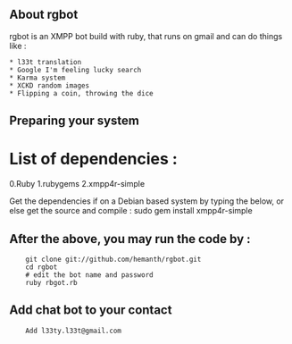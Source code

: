 ## About rgbot
rgbot is an XMPP bot build with ruby, that runs on gmail and can do things like :

    * l33t translation 
    * Google I'm feeling lucky search 
    * Karma system
    * XCKD random images
    * Flipping a coin, throwing the dice

## Preparing your system

# List of dependencies :
 0.Ruby
 1.rubygems
 2.xmpp4r-simple  

Get the dependencies if on a Debian based system by typing the below, or else get the source and compile :
		sudo gem install xmpp4r-simple

## After the above, you may run the code by :
		git clone git://github.com/hemanth/rgbot.git
		cd rgbot
		# edit the bot name and password
		ruby rbgot.rb 

## Add chat bot to your contact
        Add l33ty.l33t@gmail.com
